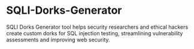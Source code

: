 # SQLI-Dorks-Generator
SQLI Dorks Generator tool helps security researchers and ethical hackers create custom dorks for SQL injection testing, streamlining vulnerability assessments and improving web security.
